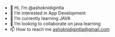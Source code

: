 - 👋 Hi, I’m @ashoknidigintla
- 👀 I’m interested in App Development
- 🌱 I’m currently learning JAVA
- 💞️ I’m looking to collaborate on java learning
- 📫 How to reach me ashoknidigintla@gmail.com

<!---
ashoknidigintla/ashoknidigintla is a ✨ special ✨ repository because its `README.md` (this file) appears on your GitHub profile.
You can click the Preview link to take a look at your changes.
--->

